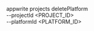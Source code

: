 appwrite projects deletePlatform \
        --projectId <PROJECT_ID> \
        --platformId <PLATFORM_ID>
